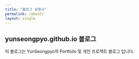 ```yaml
---
title: "블로그 설명서"
permalink: /about/
layout: single
---
```


## yunseongpyo.github.io 블로그

이 블로그는 YunSeongpyo의 Portfoilo 및 개인 프로젝트 블로그 입니다.

